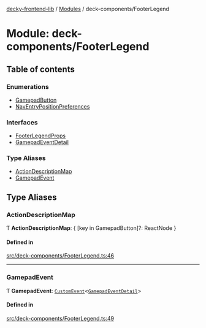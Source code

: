 [decky-frontend-lib](../README.md) / [Modules](../modules.md) / deck-components/FooterLegend

# Module: deck-components/FooterLegend

## Table of contents

### Enumerations

- [GamepadButton](../enums/deck_components_FooterLegend.GamepadButton.md)
- [NavEntryPositionPreferences](../enums/deck_components_FooterLegend.NavEntryPositionPreferences.md)

### Interfaces

- [FooterLegendProps](../interfaces/deck_components_FooterLegend.FooterLegendProps.md)
- [GamepadEventDetail](../interfaces/deck_components_FooterLegend.GamepadEventDetail.md)

### Type Aliases

- [ActionDescriptionMap](deck_components_FooterLegend.md#actiondescriptionmap)
- [GamepadEvent](deck_components_FooterLegend.md#gamepadevent)

## Type Aliases

### ActionDescriptionMap

Ƭ **ActionDescriptionMap**: { [key in GamepadButton]?: ReactNode }

#### Defined in

[src/deck-components/FooterLegend.ts:46](https://github.com/SteamDeckHomebrew/decky-frontend-lib/blob/58b69f0/src/deck-components/FooterLegend.ts#L46)

___

### GamepadEvent

Ƭ **GamepadEvent**: [`CustomEvent`]( https://developer.mozilla.org/en-US/docs/Web/API/CustomEvent )<[`GamepadEventDetail`](../interfaces/deck_components_FooterLegend.GamepadEventDetail.md)\>

#### Defined in

[src/deck-components/FooterLegend.ts:49](https://github.com/SteamDeckHomebrew/decky-frontend-lib/blob/58b69f0/src/deck-components/FooterLegend.ts#L49)
